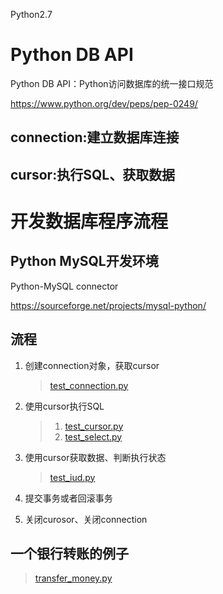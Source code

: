 

Python2.7

# Python DB API

Python DB API：Python访问数据库的统一接口规范

https://www.python.org/dev/peps/pep-0249/

## connection:建立数据库连接

## cursor:执行SQL、获取数据





#  开发数据库程序流程

## Python MySQL开发环境

Python-MySQL connector

https://sourceforge.net/projects/mysql-python/

## 流程

1. 创建connection对象，获取cursor

   >  [test_connection.py](../samples/simple_mysql/src/simple_mysql/test_connection.py)

2. 使用cursor执行SQL

   > 1. [test_cursor.py](../samples/simple_mysql/src/simple_mysql/test_cursor.py)
   > 2. [test_select.py](../samples/simple_mysql/src/simple_mysql/test_select.py)

3. 使用cursor获取数据、判断执行状态

   > [test_iud.py](../samples/simple_mysql/src/simple_mysql/test_iud.py)

4. 提交事务或者回滚事务

5. 关闭curosor、关闭connection

## 一个银行转账的例子

>  [transfer_money.py](../samples/simple_mysql/src/simple_mysql/transfer_money.py)









